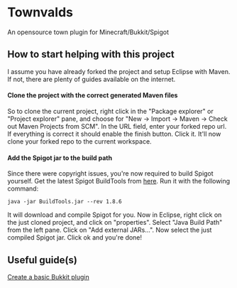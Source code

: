 # Townvalds
An opensource town plugin for Minecraft/Bukkit/Spigot

## How to start helping with this project
I assume you have already forked the project and setup Eclipse with Maven. If not, there are plenty of guides available on the internet.

#### Clone the project with the correct generated Maven files
So to clone the current project, right click in the "Package explorer" or "Project explorer" pane, and choose for "New -> Import -> Maven -> Check out Maven Projects from SCM".
In the URL field, enter your forked repo url. If everything is correct it should enable the finish button. Click it.
It'll now clone your forked repo to the current workspace.

#### Add the Spigot jar to the build path
Since there were copyright issues, you're now required to build Spigot yourself. Get the latest Spigot BuildTools from [here](https://hub.spigotmc.org/jenkins/job/BuildTools/). Run it with the following command:

```java -jar BuildTools.jar --rev 1.8.6```

It will download and compile Spigot for you. Now in Eclipse, right click on the just cloned project, and click on "properties". Select "Java Build Path" from the left pane. Click on "Add external JARs...". Now select the just compiled Spigot jar. Click ok and you're done!

## Useful guide(s)
[Create a basic Bukkit plugin](http://wiki.bukkit.org/Plugin_Tutorial#onEnable.28.29_and_onDisable.28.29)
